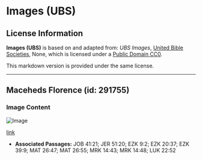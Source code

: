 # Images (UBS)

## License Information

**Images (UBS)** is based on and adapted from: _UBS Images_, [United Bible Societies](https://unitedbiblesocieties.org/), None, which is licensed under a [Public Domain CC0](https://creativecommons.org/public-domain/cc0/).

This markdown version is provided under the same license.



--------------------------------

## Maceheds Florence (id: 291755)

### Image Content

![Image](https://cdn.aquifer.bible/aquifer-content/resources/Media/WEB-0611_maceheads_florence.jpg)

[link](https://cdn.aquifer.bible/aquifer-content/resources/Media/WEB-0611_maceheads_florence.jpg)

* **Associated Passages:** JOB 41:21; JER 51:20; EZK 9:2; EZK 20:37; EZK 39:9; MAT 26:47; MAT 26:55; MRK 14:43; MRK 14:48; LUK 22:52

